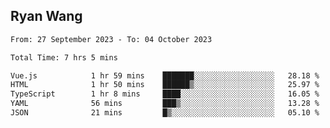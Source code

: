 ## Ryan Wang

<!--START_SECTION:waka-->

```txt
From: 27 September 2023 - To: 04 October 2023

Total Time: 7 hrs 5 mins

Vue.js            1 hr 59 mins    ███████░░░░░░░░░░░░░░░░░░   28.18 %
HTML              1 hr 50 mins    ██████▒░░░░░░░░░░░░░░░░░░   25.97 %
TypeScript        1 hr 8 mins     ████░░░░░░░░░░░░░░░░░░░░░   16.05 %
YAML              56 mins         ███▒░░░░░░░░░░░░░░░░░░░░░   13.28 %
JSON              21 mins         █▒░░░░░░░░░░░░░░░░░░░░░░░   05.10 %
```

<!--END_SECTION:waka-->
